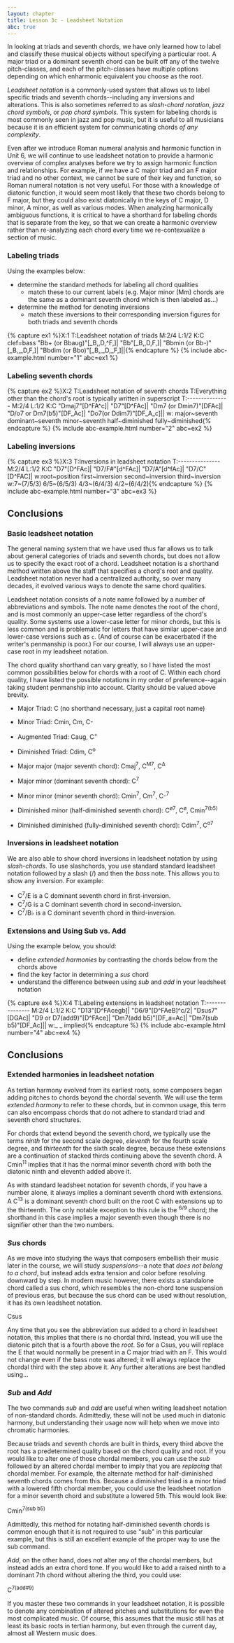 ```yaml
---
layout: chapter
title: Lesson 3c - Leadsheet Notation
abc: true
---
```


In looking at triads and seventh chords, we have only learned how to label and classify these musical objects without specifying a particular root. A major triad or a dominant seventh chord can be built off any of the twelve pitch-classes, and each of the pitch-classes have multiple options depending on which enharmonic equivalent you choose as the root.  

*Leadsheet notation* is a commonly-used system that allows us to label specific triads and seventh chords--including any inversions and alterations. This is also sometimes referred to as *slash-chord notation*, *jazz chord symbols*, or *pop chord symbols*. This system for labeling chords is most commonly seen in jazz and pop music, but it is useful to all musicians because it is an efficient system for communicating chords *of any complexity*.

Even after we introduce Roman numeral analysis and harmonic function in Unit 6, we will continue to use leadsheet notation to provide a harmonic overview of complex analyses before we try to assign harmonic function and relationships. For example, if we have a C major triad and an F major triad and no other context, we cannot be sure of their key and function, so Roman numeral notation is not very useful. For those with a knowledge of diatonic function, it would seem most likely that these two chords belong to F major, but they could also exist diatonically in the keys of C major, D minor, A minor, as well as various modes. When analyzing harmonically ambiguous functions, it is critical to have a shorthand for labeling chords that is separate from the key, so that we can create a harmonic overview rather than re-analyzing each chord every time we re-contexualize a section of music.

### Labeling triads

Using the examples below:
- determine the standard methods for labeling all chord qualities
    - match these to our current labels (e.g. Major minor (Mm) chords are the same as a dominant seventh chord which is then labeled as...)
- determine the method for denoting inversions
    - match these inversions to their corresponding inversion figures for both triads and seventh chords

{% capture ex1 %}X:1
T:Leadsheet notation of triads
M:2/4
L:1/2
K:C clef=bass
"Bb+ (or Bbaug)"[_B,,D,^F,]| "Bb"[_B,,D,F,]| "Bbmin (or Bb-)"[_B,,_D,F,]| "Bbdim (or Bbo)"[_B,,_D,_F,]||{% endcapture %}
{% include abc-example.html number="1" abc=ex1 %}

### Labeling seventh chords

{% capture ex2 %}X:2
T:Leadsheet notation of seventh chords
T:Everything other than the chord's root is typically written in superscript
T:---------------
M:2/4
L:1/2
K:C
"Dmaj7"[D^FA^c]| "D7"[D^FAc]| "Dm7 (or Dmin7)"[DFAc]| "D\/o7 or Dm7(b5)"[DF_Ac]| "Do7(or Ddim7)"[DF_A_c]||
w: major~seventh dominant~seventh minor~seventh half~diminished fully~diminished{% endcapture %}
{% include abc-example.html number="2" abc=ex2 %}

### Labeling inversions

{% capture ex3 %}X:3
T:Inversions in leadsheet notation
T:---------------
M:2/4
L:1/2
K:C
"D7"[D^FAc]| "D7/F#"[d^FAc]| "D7/A"[d^fAc]| "D7/C"[D^FAC]|
w:root~position first~inversion second~inversion third~inversion
w:7~(7/5/3) 6/5~(6/5/3) 4/3~(6/4/3) 4/2~(6/4/2){% endcapture %}
{% include abc-example.html number="3" abc=ex3 %}

## Conclusions

### Basic leadsheet notation

The general naming system that we have used thus far allows us to talk about general categories of triads and seventh chords, but does not allow us to specify the exact root of a chord. Leadsheet notation is a shorthand method written above the staff that specifies a chord's root and quality. Leadsheet notation never had a centralized authority, so over many decades, it evolved various ways to denote the same chord qualities.

Leadsheet notation consists of a note name followed by a number of abbreviations and symbols. The note name denotes the root of the chord, and is most commonly an upper-case letter regardless of the chord's quality. Some systems use a lower-case letter for minor chords, but this is less common and is problematic for letters that have similar upper-case and lower-case versions such as `c`. (And of course can be exacerbated if the writer's penmanship is poor.) For our course, I will always use an upper-case root in my leadsheet notation.

The chord quality shorthand can vary greatly, so I have listed the most common possibilities below for chords with a root of C. Within each chord quality, I have listed the possible notations in my order of preference--again taking student penmanship into account. Clarity should be valued above brevity.

- Major Triad: C (no shorthand necessary, just a capital root name)
- Minor Triad: Cmin, Cm, C-
- Augmented Triad: Caug, C<sup>+</sup>
- Diminished Triad: Cdim, C<sup>o</sup>

- Major major (major seventh chord): Cmaj<sup>7</sup>, C<sup>M7</sup>, C<sup>&Delta;</sup>
- Major minor (dominant seventh chord): C<sup>7</sup>
- Minor minor (minor seventh chord): Cmin<sup>7</sup>, Cm<sup>7</sup>, C-<sup>7</sup>
- Diminished minor (half-diminished seventh chord): C<sup>&oslash;7</sup>, C<sup>&oslash;</sup>, Cmin<sup>7(b5)</sup>
- Diminished diminished (fully-diminished seventh chord): Cdim<sup>7</sup>, C<sup>o7</sup>

### Inversions in leadsheet notation

We are also able to show chord inversions in leadsheet notation by using *slash-chords*. To use slashchords, you use standard standard leadsheet notation followed by a slash (/) and then the *bass* note. This allows you to show any inversion. For example:

- C<sup>7</sup>/E is a C dominant seventh chord in first-inversion.
- C<sup>7</sup>/G is a C dominant seventh chord in second-inversion.
- C<sup>7</sup>/B&flat; is a C dominant seventh chord in third-inversion.

### Extensions and Using Sub vs. Add

Using the example below, you should:
- define *extended harmonies* by contrasting the chords below from the chords above
- find the key factor in determining a *sus* chord
- understand the difference between using *sub* and *add* in your leadsheet notation

{% capture ex4 %}X:4
T:Labeling extensions in leadsheet notation
T:---------------
M:2/4
L:1/2
K:C
"D13"[D^FAcegb]| "D6/9"[D^FAeB]^c/2| "Dsus7"[DGAc]| "D9 or D7(add9)"[D^FAce]| "Dm7(add b5)"[DF_a=Ac]| "Dm7(sub b5)"[DF_Ac]||
w:_ _ implied{% endcapture %}
{% include abc-example.html number="4" abc=ex4 %}

## Conclusions

### Extended harmonies in leadsheet notation

As tertian harmony evolved from its earliest roots, some composers began adding pitches to chords beyond the chordal seventh. We will use the term *extended harmony* to refer to these chords, but in common usage, this term can also encompass chords that do not adhere to standard triad and seventh chord structures. 

For chords that extend beyond the seventh chord, we typically use the terms *ninth* for the second scale degree, *eleventh* for the fourth scale degree, and *thirteenth* for the sixth scale degree, because these extensions are a continuation of stacked thirds continuing above the seventh chord. A Cmin<sup>11</sup> implies that it has the normal minor seventh chord with both the diatonic ninth and eleventh added above it. 

As with standard leadsheet notation for seventh chords, if you have a number alone, it always implies a dominant seventh chord with extensions. A C<sup>13</sup> is a dominant seventh chord built on the root C with extensions up to the thirteenth. The only notable exception to this rule is the <sup>6/9</sup> chord; the shorthand in this case implies a major seventh even though there is no signifier other than the two numbers.

### *Sus* chords

As we move into studying the ways that composers embellish their music later in the course, we will study *suspensions*--a note that *does not belong to a chord*, but instead adds extra tension and color before resolving downward by step. In modern music however, there exists a standalone chord called a sus chord, which resembles the non-chord tone suspension of previous eras, but because the sus chord can be used without resolution, it has its own leadsheet notation. 

Csus

Any time that you see the abbreviation *sus* added to a chord in leadsheet notation, this implies that there is no chordal third. Instead, you will use the diatonic pitch that is a fourth above the *root*. So for a Csus, you will replace the E that would normally be present in a C major triad with an F. This would not change even if the bass note was altered; it will always replace the chordal third with the step above it. Any further alterations are best handled using...

### *Sub* and *Add*

The two commands *sub* and *add* are useful when writing leadsheet notation of non-standard chords. Admittedly, these will not be used much in diatonic harmony, but understanding their usage now will help when we move into chromatic harmonies.

Because triads and seventh chords are built in thirds, every third above the root has a predetermined quality based on the chord quality and root. If you would like to alter one of those chordal members, you can use the *sub* followed by an altered chordal member to imply that you are *replacing* that chordal member. For example, the alternate method for half-diminished seventh chords comes from this. Because a diminished triad is a minor triad with a lowered fifth chordal member, you could use the leadsheet notation for a minor seventh chord and substitute a lowered 5th. This would look like:

Cmin<sup>7(sub b5)</sup>

Admittedly, this method for notating half-diminished seventh chords is common enough that it is not required to use "sub" in this particular example, but this is still an excellent example of the proper way to use the sub command.

*Add*, on the other hand, does not alter any of the chordal members, but instead adds an extra chord tone. If you would like to add a raised ninth to a dominant 7th chord without altering the third, you could use:

C<sup>7(add#9)</sup>

If you master these two commands in your leadsheet notation, it is possible to denote any combination of altered pitches and substitutions for even the most complicated music. Of course, this assumes that the music still has at least its basic roots in tertian harmony, but even through the current day, almost all Western music does.
